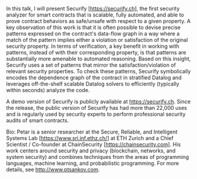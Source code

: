 In this talk, I will present Securify [https://securify.ch], the first security analyzer for smart contracts that is scalable, fully automated, and able to prove contract behaviors as safe/unsafe with respect to a given property. A key observation of this work is that it is often possible to devise precise patterns expressed on the contract's data-flow graph in a way where a match of the pattern implies either a violation or satisfaction of the original security property. In terms of verification, a key benefit in working with patterns, instead of with their corresponding property, is that patterns are substantially more amenable to automated reasoning. Based on this insight, Securify uses a set of patterns that mirror the satisfaction/violation of relevant security properties. To check these patterns, Securify symbolically encodes the dependence graph of the contract in stratified Datalog and leverages off-the-shelf scalable Datalog solvers to efficiently (typically within seconds) analyze the code. 

A demo version of Securify is publicly available at https://securify.ch. Since the release, the public version of Securify has had more than 22,000 uses and is regularly used by security experts to perform professional security audits of smart contracts. 

Bio: Petar is a senior researcher at the Secure, Reliable, and Intelligent Systems Lab [https://www.sri.inf.ethz.ch/] at ETH Zurich and a Chief Scientist / Co-founder at ChainSecurity [https://chainsecurity.com]. His work centers around security and privacy (blockchain, networks, and system security) and combines techniques from the areas of programming languages, machine learning, and probabilistic programming. For more details, see http://www.ptsankov.com.
